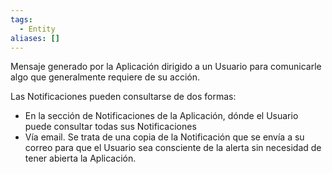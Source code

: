 ```yaml
---
tags:
  - Entity
aliases: []
---
```

Mensaje generado por la Aplicación dirigido a un Usuario para comunicarle algo que generalmente requiere de su acción. 

Las Notificaciones pueden consultarse de dos formas:
- En la sección de Notificaciones de la Aplicación, dónde el Usuario puede consultar todas sus Notificaciones
- Vía email. Se trata de una copia de la Notificación que se envía a su correo para que el Usuario sea consciente de la alerta sin necesidad de tener abierta la Aplicación. 
